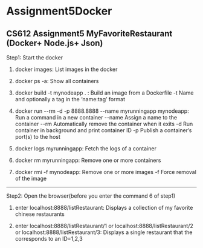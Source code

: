 # Assignment5Docker
CS612 Assignment5 MyFavoriteRestaurant (Docker+ Node.js+ Json)
-----------------------------------------------------------------------------------------------------------------------------------
Step1: Start the docker
1. docker images: List images in the docker

2. docker ps -a: Show all containers

3. docker build -t mynodeapp . : Build an image from a Dockerfile
-t Name and optionally a tag in the ‘name:tag’ format 

4. docker run --rm -d -p 8888.8888 --name myrunningapp mynodeapp: Run a command in a new container
--name Assign a name to the container 
--rm Automatically remove the container when it exits 
-d Run container in background and print container ID 
-p Publish a container’s port(s) to the host

5. docker logs myrunningapp: Fetch the logs of a container

6. docker rm myrunningapp: Remove one or more containers

7. docker rmi -f mynodeapp: Remove one or more images
-f Force removal of the image

-------------------------------------------------------------------------------------------------------------------------------------
Step2: Open the browser(before you enter the command 6 of step1)
1. enter localhost:8888/listRestaurant: Displays a collection of my favorite chinese restaurants

2. enter localhost:8888/listRestaurant/1 or localhost:8888/listRestaurant/2 or localhost:8888/listRestaurant/3: Displays a single restaurant that the corresponds to an ID=1,2,3 
                                                                        
